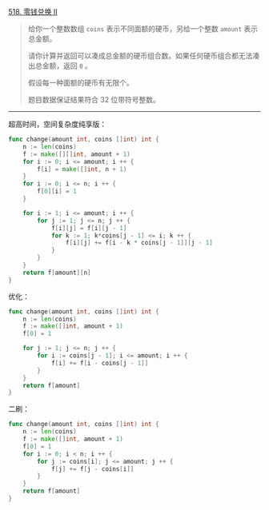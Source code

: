 [518. 零钱兑换 II](https://leetcode.cn/problems/coin-change-ii/)

> 给你一个整数数组 `coins` 表示不同面额的硬币，另给一个整数 `amount` 表示总金额。
>
> 请你计算并返回可以凑成总金额的硬币组合数。如果任何硬币组合都无法凑出总金额，返回 `0` 。
>
> 假设每一种面额的硬币有无限个。 
>
> 题目数据保证结果符合 32 位带符号整数。

---

超高时间，空间复杂度纯享版：

```go
func change(amount int, coins []int) int {
    n := len(coins)
    f := make([][]int, amount + 1)
    for i := 0; i <= amount; i ++ {
        f[i] = make([]int, n + 1)
    }
    for i := 0; i <= n; i ++ {
        f[0][i] = 1
    }

    for i := 1; i <= amount; i ++ {
        for j := 1; j <= n; j ++ {
            f[i][j] = f[i][j - 1]
            for k := 1; k*coins[j - 1] <= i; k ++ {
                f[i][j] += f[i - k * coins[j - 1]][j - 1]
            }
        }
    }
    return f[amount][n]
}
```

优化：

```go
func change(amount int, coins []int) int {
    n := len(coins)
    f := make([]int, amount + 1)
    f[0] = 1

    for j := 1; j <= n; j ++ {
        for i := coins[j - 1]; i <= amount; i ++ {
            f[i] += f[i - coins[j - 1]]
        }
    }
    return f[amount]
}
```

二刷：

```go
func change(amount int, coins []int) int {
    n := len(coins)
    f := make([]int, amount + 1)
    f[0] = 1
    for i := 0; i < n; i ++ {
        for j := coins[i]; j <= amount; j ++ {
            f[j] += f[j - coins[i]]
        }
    }
    return f[amount]
}
```

